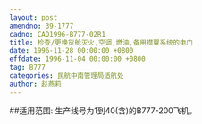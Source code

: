 ```yaml
---
layout: post
amendno: 39-1777
cadno: CAD1996-B777-02R1
title: 检查/更换货舱灭火,空调,燃油,备用襟翼系统的电门
date: 1996-11-28 00:00:00 +0800
effdate: 1996-11-04 00:00:00 +0800
tag: B777
categories: 民航中南管理局适航处
author: 赵燕莉
---
```


##适用范围:
生产线号为1到40(含)的B777-200飞机。

